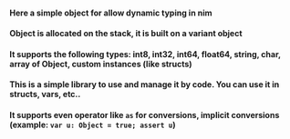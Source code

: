 #### Here a simple object for allow dynamic typing in nim
#### Object is allocated on the stack, it is built on a variant object
#### It supports the following types: int8, int32, int64, float64, string, char, array of Object, custom instances (like structs)
#### This is a simple library to use and manage it by code. You can use it in structs, vars, etc..
#### It supports even operator like `as` for conversions, implicit conversions (example: `var u: Object = true; assert u`)
